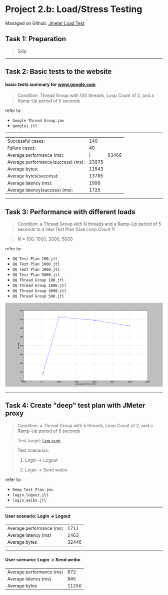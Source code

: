 # Project 2.b:  Load/Stress Testing

Managed on Github: [Jmeter Load Test](https://github.com/Lhfcws/Jmeter_Load_Test)

## Task 1: Preparation
> Skip

***

## Task 2: Basic tests to the website

#### basic tests summary for www.google.com
> Condition: Thread Group with 100 threads, Loop Count of 2, and a Ramp-Up period of 5 seconds

refer to: 

+ `Google Thread Group.jmx`
+ `google1.jtl`

***
<table>
<tr><td>Successful cases: </td>  <td> 140</td></tr>
<tr><td>Failure cases: </td>  <td> 40</td></tr>
<tr><td>Average performance (ms): </td><td>|</td> <td> 93466</td></tr>
<tr><td>Average performance(success) (ms): </td>  <td> 23975</td></tr>
<tr><td>Average bytes: </td>  <td> 11543</td></tr>
<tr><td>Average bytes(success): </td>  <td> 13785</td></tr>
<tr><td>Average latency (ms): </td>  <td> 1996</td></tr>
<tr><td>Average latency(success) (ms): </td>  <td> 1725</td></tr>
</table>

***

## Task 3: Performance with different loads

> Condition: a Thread Group with N threads and a Ramp-Up period of 5 seconds to a new Test Plan (Use Loop Count 1)

> N = 100, 1000, 3000, 5000

refer to: 

+ `QQ Test Plan 100.jtl`
+ `QQ Test Plan 1000.jtl`
+ `QQ Test Plan 3000.jtl`
+ `QQ Test Plan 5000.jtl`
+ `QQ Thread Group 100.jtl`
+ `QQ Thread Group 1000.jtl`
+ `QQ Thread Group 3000.jtl`
+ `QQ Thread Group 500.jtl`

![Alt plot graph of different loads](../plot.png)

***

## Task 4: Create "deep" test plan with JMeter proxy
> Condition: a Thread Group with 5 threads, Loop Count of 2, and a Ramp-Up period of 5 seconds

> Test target: [t.qq.com](http://t.qq.com)

> Test scenarios: 

> 1. Login -> Logout

> 2. Login -> Send weibo

refer to:

+ `Deep Test Plan.jmx`
+ `login_logout.jtl`
+ `login_weibo.jtl`


***
#### User scenario: Login -> Logout

<table>
<tr><td>Average performance (ms)</td><td>1711</td></tr>
<tr><td>Average latency (ms)</td><td>1463</td></tr>
<tr><td>Average bytes</td><td>32446</td></tr>
</table>

***

#### User scenario: Login -> Send weibo

<table>
<tr><td>Average performance (ms)</td><td>872</td></tr>
<tr><td>Average latency (ms)</td><td>845</td></tr>
<tr><td>Average bytes</td><td>11250</td></tr>
</table>

